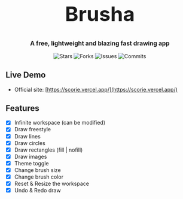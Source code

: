 <h1 align="center" style="font-size: 54px">Brusha</h1>

<p align="center" style="font-size: 16px"><strong>A free, lightweight and blazing fast drawing app</strong></p>

<p align="center">
  <img alt="Stars" src="https://badgen.net/github/stars/yuran1811/brusha">
  <img alt="Forks" src="https://badgen.net/github/forks/yuran1811/brusha">
  <img alt="Issues" src="https://badgen.net/github/issues/yuran1811/brusha">
  <img alt="Commits" src="https://badgen.net/github/commits/yuran1811/brusha">
</p>

## Live Demo

- Official site: [https://scorie.vercel.app/](https://scorie.vercel.app/)

## Features

- [x] Infinite workspace (can be modified)
- [x] Draw freestyle
- [x] Draw lines
- [x] Draw circles
- [x] Draw rectangles (fill | nofill)
- [x] Draw images
- [x] Theme toggle
- [x] Change brush size
- [x] Change brush color
- [x] Reset & Resize the workspace
- [x] Undo & Redo draw
